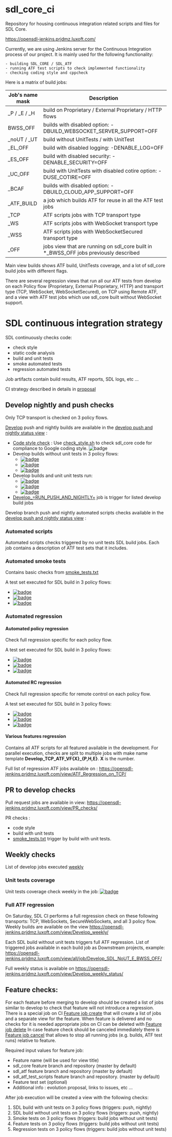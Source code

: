 # sdl_core_ci
Repository for housing continuous integration related scripts and files for SDL Core.

https://opensdl-jenkins.prjdmz.luxoft.com/

Currently, we are using Jenkins server for the Continuous Integration process of our project.
It is mainly used for the following functionality:

    - building SDL_CORE / SDL_ATF
    - running ATF test scripts to check implemented functionality
    - checking coding style and cppcheck

Here is a matrix of build jobs:

| Job's name mask | Description |
| --- | --- |
| _P / _E / _H | build on Proprietary / External Proprietary / HTTP flows |
| BWSS_OFF | builds with disabled option: -DBUILD_WEBSOCKET_SERVER_SUPPORT=OFF |
| _noUT / _UT | build without UnitTests / with UnitTest |
| _EL_OFF | build with disabled logging: -DENABLE_LOG=OFF |
| _ES_OFF | build with disabled security: -DENABLE_SECURITY=OFF |
| _UC_OFF | build with UnitTests with disabled cotire option: -DUSE_COTIRE=OFF |
| _BCAF | builds with disabled option: -DBUILD_CLOUD_APP_SUPPORT=OFF |
| _ATF_BUILD | a job which builds ATF for reuse in all the ATF test jobs |
| _TCP | ATF scripts jobs with TCP transport type |
| _WS | ATF scripts jobs with WebSocket transport type |
| _WSS | ATF scripts jobs with WebSocketSecured transport type |
| _OFF |  jobs view that are running on sdl_core built in *_BWSS_OFF jobs previously described |

Main view builds shows ATF build, UnitTests coverage, and a lot of sdl_core build jobs with different flags.

There are several regression views that run all our ATF tests from develop on each Policy flow (Proprietary, External Proprietary, HTTP) and transport type (TCP, WebSocket, WebSocketSecured), on TCP using Remote ATF, and a view with ATF test jobs which use sdl_core built without WebSocket support.

# SDL continuous integration strategy

SDL continuously checks code:
 - check style
 - static code analysis
 - build and unit tests
 - smoke automated tests
 - regression automated tests

Job artifacts contain build results, ATF reports, SDL logs,  etc ...

CI strategy described in details in [proposal](https://github.com/smartdevicelink/sdl_evolution/blob/master/proposals/0277-Continuous-Integration-And-Testing.md)

## Develop nightly and push checks

Only TCP transport is checked on 3 policy flows.

[Develop](https://github.com/smartdevicelink/sdl_core/tree/develop) push and nightly builds are available in the [develop push and nightly status view](https://opensdl-jenkins.prjdmz.luxoft.com/view/Develop_push_and_nightly_status/) :

 - [Code style check](https://opensdl-jenkins.prjdmz.luxoft.com/view/all/job/Develop_SDL_Checkstyle/) : Use [check_style.sh](https://github.com/smartdevicelink/sdl_core/blob/master/tools/infrastructure/check_style.sh) to check sdl_core code for compliance to Google coding style. ![badge][check style badge]
 - Develop builds without unit tests in 3 policy flows:
   - [![badge][develop PROPRIETARY no UT badge]][develop PROPRIETARY no UT]
   - [![badge][develop EXTERNAL PROPRIETARY no UT badge]][develop EXTERNAL PROPRIETARY no UT]
   - [![badge][develop HTTP no UT badge]][develop HTTP no UT]
 - Develop builds and unit unit tests run:
   - [![badge][develop PROPRIETARY UT badge]][develop PROPRIETARY UT]
   - [![badge][develop EXTERNAL PROPRIETARY UT badge]][develop EXTERNAL PROPRIETARY UT]
   - [![badge][develop HTTP UT badge]][develop HTTP UT]
 - [Develop_=RUN_PUSH_AND_NIGHTLY=](
https://opensdl-jenkins.prjdmz.luxoft.com/view/Develop%20push%20and%20nightly/job/Develop_=RUN_PUSH_AND_NIGHTLY=/) job is trigger for listed develop build jobs


Develop branch push and nightly automated scripts checks available in the [develop push and nightly status view](https://opensdl-jenkins.prjdmz.luxoft.com/view/Develop_push_and_nightly_status/) :

### Automated scripts

Automated scripts checks triggered by no unit tests SDL build jobs.
Each job contains a description of ATF test sets that it includes.

### Automated smoke tests

Contains basic checks from [smoke_tests.txt](https://github.com/smartdevicelink/sdl_atf_test_scripts/blob/master/test_sets/smoke_tests.txt)

A test set executed for SDL build in 3 policy flows:

 - [![badge][develop automated smoke PROPRIETARY badge]][develop automated smoke PROPRIETARY]
 - [![badge][develop automated smoke EXTERNAL PROPRIETARY badge]][develop automated smoke EXTERNAL PROPRIETARY]
 - [![badge][develop automated smoke HTTP badge]][develop automated smoke HTTP]


### Automated regression

#### Automated policy regression

Check full regression specific for each policy flow.

A test set executed for SDL build in 3 policy flows:
 - [![badge][PROPRIETARY ATF policy badge]][PROPRIETARY ATF policy ]
 - [![badge][EXTERNAL PROPRIETARY ATF policy badge]][EXTERNAL PROPRIETARY ATF policy ]
 - [![badge][HTTP ATF policy badge]][HTTP ATF policy]

#### Automated RC regression

Check full regression specific for remote control on each policy flow.

A test set executed for SDL build in 3 policy flows:
 - [![badge][PROPRIETARY ATF badge RC]][PROPRIETARY ATF RC]
 - [![badge][EXTERNAL PROPRIETARY ATF badge RC]][EXTERNAL PROPRIETARY ATF RC]
 - [![badge][HTTP ATF badge RC]][HTTP ATF RC]

#### Various features regression
Contains all ATF scripts for all featured available in the development.
For parallel execution, checks are split to multiple jobs with make name template **Develop_TCP_ATF_VF{X}_{P,H,E}**. **X** is the number.

Full list of regression ATF jobs available on : https://opensdl-jenkins.prjdmz.luxoft.com/view/ATF_Regression_on_TCP/

## PR to develop checks

Pull request jobs are available in view: https://opensdl-jenkins.prjdmz.luxoft.com/view/PR_checks/

PR checks :
 - code style
 - build with unit tests
 - [smoke_tests.txt](https://github.com/smartdevicelink/sdl_atf_test_scripts/blob/master/test_sets/smoke_tests.txt) trigger by build with unit tests.

## Weekly checks

List of develop jobs executed [weekly](https://opensdl-jenkins.prjdmz.luxoft.com/view/Develop_weekly/)

### Unit tests coverage

Unit tests coverage check weekly in the job: [![badge][unit test coverage badge]][unit test coverage]

### Full ATF regression

On Saturday, SDL CI performs a full regression check on these following transports: TCP, WebSockets, SecureWebSockets, and all 3 policy flow.
Weekly builds are available on the view https://opensdl-jenkins.prjdmz.luxoft.com/view/Develop_weekly/

Each SDL build without unit tests triggers full ATF regression.
List of triggered jobs available in each build job as Downstream projects, example:
https://opensdl-jenkins.prjdmz.luxoft.com/view/all/job/Develop_SDL_NoUT_E_BWSS_OFF/

Full weekly status is available on https://opensdl-jenkins.prjdmz.luxoft.com/view/Develop_weekly_status/

## Feature checks:

For each feature before merging to develop should be created a list of jobs similar to develop to check that feature will not introduce a regression.
There is a special job on CI [Feature job create](https://opensdl-jenkins.prjdmz.luxoft.com/view/Jenkins_Utils/job/Jenkins_Utils_Create_Jobs_for_Feature/) that will create a list of jobs and a separate view for the feature.
When feature is delivered and no checks for it is needed appropriate jobs on CI can be deleted with [Feature job delete](https://opensdl-jenkins.prjdmz.luxoft.com/view/Jenkins_Utils/job/Jenkins_Utils_Delete_Jobs_for_Feature/)
In case feature check should be canceled immediately there is [Feature job cancel](https://opensdl-jenkins.prjdmz.luxoft.com/view/Jenkins_Utils/job/Jenkins_Utils_Cancel_Jobs_for_Feature/) that allows to stop all running jobs (e.g. builds, ATF test runs) relative to feature.

Required input values for feature job:
 - Feature name (will be used for view title)
 - sdl_core feature branch and repository (master by default)
 - sdl_atf feature branch and repository (master by default)
 - sdl_atf_test_scripts feature branch and repository. (master by default)
 - Feature test set (optional)
 - Additional info : evolution proposal, links to issues, etc ...

After job execution will be created a view with the following checks:
 1. SDL build with unit tests on 3 policy flows (triggers: push, nightly)
 2. SDL build without unit tests on 3 policy flows (triggers: push, nightly)
 3. Smoke tests on 3 policy flows (triggers: build jobs without unit tests)
 4. Feature tests on 3 policy flows (triggers: build jobs without unit tests)
 5. Regression tests on 3 policy flows (triggers: build jobs without unit tests)

[check style badge]: https://img.shields.io/jenkins/build?jobUrl=https%3A%2F%2Fopensdl-jenkins.prjdmz.luxoft.com%2Fview%2Fall%2Fjob%2FDevelop_SDL_Checkstyle%2F&label=check%20style

[develop PROPRIETARY no UT]: https://opensdl-jenkins.prjdmz.luxoft.com/view/all/job/Develop_SDL_NoUT_P/
[develop PROPRIETARY no UT badge]:
https://img.shields.io/jenkins/build?jobUrl=https%3A%2F%2Fopensdl-jenkins.prjdmz.luxoft.com%2Fview%2Fall%2Fjob%2FDevelop_SDL_NoUT_P%2F&label=PROPRIETARY%20build%20%20no%20UT

[develop EXTERNAL PROPRIETARY no UT]: https://opensdl-jenkins.prjdmz.luxoft.com/view/all/job/Develop_SDL_NoUT_E/
[develop EXTERNAL PROPRIETARY no UT badge]:
https://img.shields.io/jenkins/build?jobUrl=https%3A%2F%2Fopensdl-jenkins.prjdmz.luxoft.com%2Fview%2Fall%2Fjob%2FDevelop_SDL_NoUT_E%2F&label=EXTERNAL%20PROPRIETARY%20build%20%20no%20UT

[develop HTTP no UT]: https://opensdl-jenkins.prjdmz.luxoft.com/view/all/job/Develop_SDL_NoUT_H
[develop HTTP no UT badge]:
https://img.shields.io/jenkins/build?jobUrl=https%3A%2F%2Fopensdl-jenkins.prjdmz.luxoft.com%2Fview%2Fall%2Fjob%2FDevelop_SDL_NoUT_H&label=HTTP%20build%20%20no%20UT


[develop PROPRIETARY UT]: https://opensdl-jenkins.prjdmz.luxoft.com/view/all/job/Develop_SDL_UT_P/
[develop PROPRIETARY UT badge]:
https://img.shields.io/jenkins/build?jobUrl=https%3A%2F%2Fopensdl-jenkins.prjdmz.luxoft.com%2Fview%2Fall%2Fjob%2FDevelop_SDL_UT_P%2F&label=PROPRIETARY%20unit%20tests

[develop EXTERNAL PROPRIETARY UT]: https://opensdl-jenkins.prjdmz.luxoft.com/view/all/job/Develop_SDL_UT_E/
[develop EXTERNAL PROPRIETARY UT badge]:
https://img.shields.io/jenkins/build?jobUrl=https%3A%2F%2Fopensdl-jenkins.prjdmz.luxoft.com%2Fview%2Fall%2Fjob%2FDevelop_SDL_UT_E%2F&label=EXTERNAL%20PROPRIETARY%20unit%20tests

[develop HTTP UT]: https://opensdl-jenkins.prjdmz.luxoft.com/view/all/job/Develop_SDL_UT_H
[develop HTTP UT badge]:
https://img.shields.io/jenkins/build?jobUrl=https%3A%2F%2Fopensdl-jenkins.prjdmz.luxoft.com%2Fview%2Fall%2Fjob%2FDevelop_SDL_UT_H&label=HTTP%20unit%20tests&style=plastic

[develop automated smoke PROPRIETARY]: https://opensdl-jenkins.prjdmz.luxoft.com/view/all/job/Develop_TCP_ATF_Smoke_P
[develop automated smoke PROPRIETARY badge]:
https://img.shields.io/jenkins/tests?jobUrl=https%3A%2F%2Fopensdl-jenkins.prjdmz.luxoft.com%2Fview%2Fall%2Fjob%2FDevelop_TCP_ATF_Smoke_P&label=automated%20smoke%20PROPRIETARY

[develop automated smoke EXTERNAL PROPRIETARY]: https://opensdl-jenkins.prjdmz.luxoft.com/view/all/job/Develop_TCP_ATF_Smoke_E
[develop automated smoke EXTERNAL PROPRIETARY badge]:
https://img.shields.io/jenkins/tests?jobUrl=https%3A%2F%2Fopensdl-jenkins.prjdmz.luxoft.com%2Fview%2Fall%2Fjob%2FDevelop_TCP_ATF_Smoke_E&label=automated%20smoke%20EXTERNAL%20PROPRIETARY

[develop automated smoke HTTP]: https://opensdl-jenkins.prjdmz.luxoft.com/view/all/job/Develop_TCP_ATF_Smoke_H
[develop automated smoke HTTP badge]:
https://img.shields.io/jenkins/tests?jobUrl=https%3A%2F%2Fopensdl-jenkins.prjdmz.luxoft.com%2Fview%2Fall%2Fjob%2FDevelop_TCP_ATF_Smoke_E&label=automated%20smoke%20HTTP

[PROPRIETARY ATF policy]: https://opensdl-jenkins.prjdmz.luxoft.com/view/all/job/Develop_TCP_ATF_Policies_P/
[PROPRIETARY ATF policy badge]:https://img.shields.io/jenkins/tests?jobUrl=https%3A%2F%2Fopensdl-jenkins.prjdmz.luxoft.com%2Fview%2Fall%2Fjob%2FDevelop_TCP_ATF_Policies_P%2F&label=PROPRIETARY%20atf%20policy

[EXTERNAL PROPRIETARY ATF policy]: https://opensdl-jenkins.prjdmz.luxoft.com/view/all/job/Develop_TCP_ATF_Policies_E/
[EXTERNAL PROPRIETARY ATF policy badge]:https://img.shields.io/jenkins/tests?jobUrl=https%3A%2F%2Fopensdl-jenkins.prjdmz.luxoft.com%2Fview%2Fall%2Fjob%2FDevelop_TCP_ATF_Policies_E%2F&label=EXTERNAL%20PROPRIETARY%20atf%20policy

[HTTP ATF policy]: https://opensdl-jenkins.prjdmz.luxoft.com/view/all/job/Develop_TCP_ATF_Policies_H/
[HTTP ATF policy badge]:https://img.shields.io/jenkins/tests?jobUrl=https%3A%2F%2Fopensdl-jenkins.prjdmz.luxoft.com%2Fview%2Fall%2Fjob%2FDevelop_TCP_ATF_Policies_H%2F&label=HTTP%20atf%20policy

[PROPRIETARY ATF RC]: https://opensdl-jenkins.prjdmz.luxoft.com/view/Develop_push_and_nightly_status/job/Develop_TCP_ATF_RC_P/
[PROPRIETARY ATF badge RC]:https://img.shields.io/jenkins/tests?jobUrl=https%3A%2F%2Fopensdl-jenkins.prjdmz.luxoft.com%2Fview%2Fall%2Fjob%2FDevelop_TCP_ATF_Policies_P%2F&label=PROPRIETARY%20atf%20RC

[EXTERNAL PROPRIETARY ATF RC]: https://opensdl-jenkins.prjdmz.luxoft.com/view/Develop_push_and_nightly_status/job/Develop_TCP_ATF_RC_E/
[EXTERNAL PROPRIETARY ATF badge RC]:https://img.shields.io/jenkins/tests?jobUrl=https%3A%2F%2Fopensdl-jenkins.prjdmz.luxoft.com%2Fview%2Fall%2Fjob%2FDevelop_TCP_ATF_RC_E%2F&label=EXTERNAL%20PROPRIETARY%20atf%20RC

[HTTP ATF RC]: https://opensdl-jenkins.prjdmz.luxoft.com/view/Develop_push_and_nightly_status/job/Develop_TCP_ATF_RC_H/
[HTTP ATF badge RC]:https://img.shields.io/jenkins/tests?jobUrl=https%3A%2F%2Fopensdl-jenkins.prjdmz.luxoft.com%2Fview%2Fall%2Fjob%2FDevelop_TCP_ATF_RC_H%2F&label=HTTP%20atf%20RC

[unit test coverage]: https://opensdl-jenkins.prjdmz.luxoft.com/job/develop_weekly_coverage/
[unit test coverage badge]: https://img.shields.io/jenkins/tests?jobUrl=https%3A%2F%2Fopensdl-jenkins.prjdmz.luxoft.com%2Fview%2Fall%2Fjob%2Fdevelop_weekly_coverage%2F&label=unit%20test%20coverage
